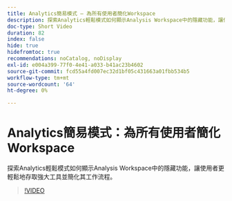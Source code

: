 ```yaml
---
title: Analytics簡易模式 — 為所有使用者簡化Workspace
description: 探索Analytics輕鬆模式如何顯示Analysis Workspace中的隱藏功能，讓使用者更輕鬆地存取強大工具並簡化其工作流程。
doc-type: Short Video
duration: 82
index: false
hide: true
hidefromtoc: true
recommendations: noCatalog, noDisplay
exl-id: e004a399-77f0-4e41-a033-b41ac23b4602
source-git-commit: fcd55a4fd007ec32d1bf05c431663a01fbb534b5
workflow-type: tm+mt
source-wordcount: '64'
ht-degree: 0%

---
```


# Analytics簡易模式：為所有使用者簡化Workspace

探索Analytics輕鬆模式如何顯示Analysis Workspace中的隱藏功能，讓使用者更輕鬆地存取強大工具並簡化其工作流程。

<!-- 62_S102_3442449_82_analytics-easy-mode-simplifying-workspace-for-all-users -->
>[!VIDEO](https://video.tv.adobe.com/v/3459726/?learn=on&enablevpops=true&captions=chi_hant)
